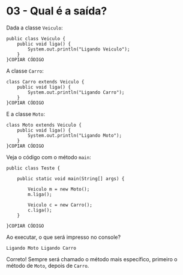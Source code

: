 # 03 - Qual é a saída?

Dada a classe `Veiculo`:

```
public class Veiculo {
    public void liga() {
        System.out.println("Ligando Veiculo");
    }
}COPIAR CÓDIGO
```

A classe `Carro`:

```
class Carro extends Veiculo {
    public void liga() {
        System.out.println("Ligando Carro");
    }
}COPIAR CÓDIGO
```

E a classe `Moto`:

```
class Moto extends Veiculo {
    public void liga() {
        System.out.println("Ligando Moto");
    }
}COPIAR CÓDIGO
```

Veja o código com o método `main`:

```
public class Teste {

    public static void main(String[] args) {

        Veiculo m = new Moto();
        m.liga();

        Veiculo c = new Carro();
        c.liga();
    }

}COPIAR CÓDIGO
```

Ao executar, o que será impresso no console?

`Ligando Moto
Ligando Carro`

Correto! Sempre será chamado o método mais específico, primeiro o método de `Moto`, depois de `Carro`.